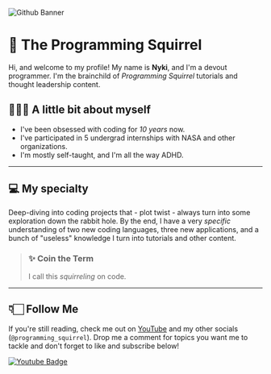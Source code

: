 ![Github Banner](https://github.com/user-attachments/assets/f56ee922-3b1b-4cf8-ab3f-eef238ea2f62)

# 🌰 The Programming Squirrel

Hi, and welcome to my profile! My name is **Nyki**, and I'm a devout programmer. I'm the brainchild of *Programming Squirrel* tutorials and thought leadership content. 

## 💁🏼‍♀️ A little bit about myself

- I've been obsessed with coding for *10 years* now.
- I've participated in 5 undergrad internships with NASA and other organizations.
- I'm mostly self-taught, and I'm all the way ADHD.

---

## 💻 My specialty

Deep-diving into coding projects that - plot twist - always turn into some exploration down the rabbit hole. By the end, I have a very *specific* understanding of two new coding languages, three new applications, and a bunch of "useless" knowledge I turn into tutorials and other content. 

> ### ✨ Coin the Term
> I call this *squirreling* on code.

---

## 👇🏻 Follow Me

If you're still reading, check me out on [YouTube](https://www.youtube.com/channel/UC4iMa6cylgmPzCmoOVx529A) and my other socials (`@programming_squirrel`). Drop me a comment for topics you want me to tackle and don't forget to like and subscribe below!


<a href="https://www.youtube.com/channel/UC4iMa6cylgmPzCmoOVx529A">
  <img src="https://img.shields.io/badge/YouTube-red?style=for-the-badge&logo=youtube&logoColor=white" alt="Youtube Badge"/>
</a>
